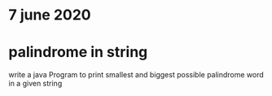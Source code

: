 # 7 june 2020
 
# palindrome in string
  write a java Program to print smallest and biggest possible palindrome word in a given string

